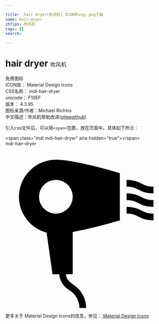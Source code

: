 ```yaml
---

title:  hair dryer(吹风机) ICON转svg、png下载
name: hair-dryer
zhTips: 吹风机
tags: []
search: 

---
```


# hair dryer  <small style="font-size: 60%;font-weight: 100">吹风机</small>


<div class="detail-page">
<p>
<span><span class="badge-success badge">免费图标</span> </span>
<br/>
<span>
ICON库：
<span class="badge-secondary badge">Material Design Icons</span> 
</span>
<br/>
<span>
CSS名称：
<span class="badge-secondary badge">mdi-hair-dryer</span> 
</span>
<br/>
<span>
unicode：
<span class="badge-secondary badge">F10EF</span> 
<copy-btn content='F10EF' btn-title=""></copy-btn>
<copy-btn :content='String.fromCodePoint(parseInt("F10EF", 16))' btn-title="复制U"></copy-btn>
</span>
<br/>
<span>
版本：
<span class="badge-secondary badge">4.3.95</span> 
</span>
<br/>
<span>图标来源/作者：<span class="badge-light badge">Michael Richins</span></span> 
<br/>
<span class="zh-detail">中文描述：<span class="badge-primary badge">吹风机</span><span class="help-link"><span>帮助改进</span>(<a href="https://gitee.com/liuwave/icon-helper/edit/master/json/material/hair-dryer.json" target="_blank" rel="noopener noreferrer">gitee</a><a href="https://github.com/liuwave/icon-helper/edit/master/json/material/hair-dryer.json" target="_blank" rel="noopener noreferrer">github</a></span>)</span><br/>
</p>
</div>
<div class="alert alert-dark">
  <i class="mdi mdi-hair-dryer mdi-48px"></i>
  <i class="mdi mdi-hair-dryer mdi-36px"></i>
  <i class="mdi mdi-hair-dryer mdi-24px"></i>
  <i class="mdi mdi-hair-dryer mdi-18px"></i>
</div>
<div>
  <p>引入css文件后，可以用<code>&lt;span&gt;</code>包裹，放在页面中。具体如下所示：    
  </p>
  <div class="alert alert-primary" style="font-size: 14px">
    &lt;span class="mdi mdi-hair-dryer" aria-hidden="true"&gt;&lt;/span&gt;
    <copy-btn content='<span class="mdi mdi-hair-dryer" aria-hidden="true"></span>'></copy-btn>
  </div>
  <div class="alert alert-secondary">
    <i class="mdi mdi-hair-dryer"
    style="font-size: 24px"
    aria-hidden="true"></i> mdi-hair-dryer
    <copy-btn content="mdi-hair-dryer" btn-title="复制图标名称"></copy-btn>
  </div>
</div>
<div id="svg" class="svg-wrap">
<svg xmlns="http://www.w3.org/2000/svg" viewBox="0 0 24 24"><path d="M22 9A4.32 4.32 0 0 1 19.78 8.45A3.4 3.4 0 0 0 18 8V7A4.32 4.32 0 0 1 20.22 7.55A3.4 3.4 0 0 0 22 8M22 6A3.4 3.4 0 0 1 20.22 5.55A4.32 4.32 0 0 0 18 5V6A3.4 3.4 0 0 1 19.78 6.45A4.32 4.32 0 0 0 22 7M22 10A3.4 3.4 0 0 1 20.22 9.55A4.32 4.32 0 0 0 18 9V10A3.4 3.4 0 0 1 19.78 10.45A4.32 4.32 0 0 0 22 11M10 12.73A70.39 70.39 0 0 0 17 11V4S10.5 2 7.5 2A5.5 5.5 0 0 0 6.12 12.82L7 19H8A3 3 0 0 0 9.46 21.33A3.15 3.15 0 0 1 11 24H12A4.12 4.12 0 0 0 10.09 20.55C9.39 20 9 19.63 9 19H10M7.5 10A2.5 2.5 0 1 1 10 7.5A2.5 2.5 0 0 1 7.5 10Z" /></svg>
</div>
<detail full-name='mdi-hair-dryer'></detail>
    
<div><p>更多关于 Material Design Icons的信息，参见：<a target="_blank" href="https://iconhelper.cn/material.html"> Material Design Icons</a>
</p></div>
